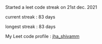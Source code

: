 Started a leet code streak on 21st dec. 2021

current streak : 83 days

longest streak : 83 days

My Leet code profile : [jha_shivamm](https://leetcode.com/jha_shivamm/)


